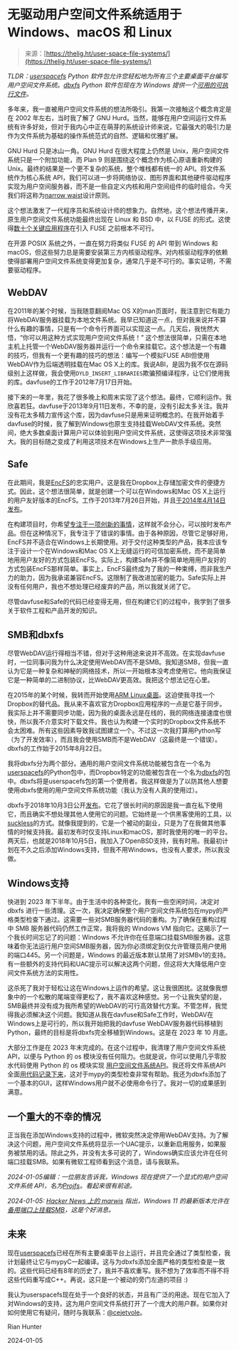 <!--yml

category: 未分类

date: 2024-05-27 14:30:53

-->

# 无驱动用户空间文件系统适用于 Windows、macOS 和 Linux

> 来源：[https://thelig.ht/user-space-file-systems/](https://thelig.ht/user-space-file-systems/)

*TLDR：[userspacefs](https://pypi.org/project/userspacefs/) Python 软件包允许您轻松地为所有三个主要桌面平台编写用户空间文件系统。[dbxfs](https://pypi.org/project/dbxfs/) Python 软件包现在为 Windows 提供一个[可用的可执行文件](https://www.dropbox.com/scl/fo/5bjakuwingc6vk9kcgcy0/h?rlkey=bgab24afqq8rgb78qo9hwsum8&dl=0)。*

多年来，我一直被用户空间文件系统的想法所吸引。我第一次接触这个概念肯定是在 2002 年左右，当时我了解了 GNU Hurd。当然，能够在用户空间运行文件系统有许多好处，但对于我内心中正在萌芽的系统设计师来说，它最强大的吸引力是作为文件系统为基础的操作系统范式的自然、逻辑和优雅扩展。

GNU Hurd 只是冰山一角。GNU Hurd 在很大程度上仍然是 Unix，用户空间文件系统只是一个附加功能，而 Plan 9 则是围绕这个概念作为核心原语重新构建的 Unix。最终的结果是一个更不复杂的系统，整个堆栈都有统一的 API。将文件系统作为核心系统 API，我们可以进一步将网络协议、图形界面和其他硬件驱动程序实现为用户空间服务器，而不是一些自定义内核和用户空间组件的临时组合。今天我们将这称为[narrow waist](http://www.oilshell.org/blog/2022/02/diagrams.html)设计原则。

这个想法激发了一代程序员和系统设计师的想象力。自然地，这个想法传播开来，原生用户空间文件系统功能最终出现在 Linux 和 BSD 中，以 FUSE 的形式。这使得[数十个关键应用程序](https://en.wikipedia.org/wiki/Filesystem_in_Userspace#Applications)在引入 FUSE 之前根本不可行。

在开源 POSIX 系统之外，一直在努力将类似 FUSE 的 API 带到 Windows 和 macOS，但这些努力总是需要安装第三方内核驱动程序。对内核驱动程序的依赖使得部署用户空间文件系统变得更加复杂，通常几乎是不可行的。事实证明，不需要驱动程序。

## WebDAV

在2011年的某个时候，当我随意翻阅Mac OS X的man页面时，我注意到它有能力将WebDAV服务器挂载为本地文件系统。我早已知道这一点，但对我来说并不算什么有趣的事情，只是有一个命令行界面可以实现这一点。几天后，我恍然大悟，“你可以用这种方式实现用户空间文件系统！” 这个想法很简单，只需在本地主机上托管一个WebDAV服务器并运行一个命令来挂载它。这个想法是一个有趣的技巧，但我有一个更有趣的技巧的想法：编写一个模拟FUSE ABI但使用WebDAV作为后端透明挂载在Mac OS X上的库。我说ABI，是因为我不仅在源码级别上这样做，我会使用`DYLD_INSERT_LIBRARIES`欺骗预编译程序，让它们使用我的库。davfuse的工作于2012年7月17日开始。

接下来的一年里，我花了很多晚上和周末实现了这个想法。最终，它顺利运作。我欣喜若狂。davfuse于2013年9月11日发布，不幸的是，没有引起太多关注。我并没有花太多精力宣传这个库，因为davfuse只是用来证明概念的。在我开始着手davfuse的时候，我了解到Windows也原生支持挂载WebDAV文件系统。突然间，绝大多数桌面计算用户可以体验到用户空间文件系统，这使得这项技术非常强大。我的目标随之变成了利用这项技术在Windows上生产一款杀手级应用。

## Safe

在此期间，我是[EncFS](https://vgough.github.io/encfs/)的忠实用户。这是我在Dropbox上存储加密文件的便捷方式。因此，这个想法很简单，就是创建一个可以在Windows和Mac OS X上运行的用户友好版本的EncFS。工作于2013年7月26日开始，并且[于2014年4月14日发布](https://news.ycombinator.com/item?id=7588369)。

在构建项目时，你希望[专注于一项创新的事情](https://boringtechnology.club/)，这样就不会分心，可以按时发布产品。但在这种情况下，我专注于了错误的事情。由于各种原因，尽管它足够好用，EncFS并不适合在Windows上长期使用。对于交付这种类型的产品，我本应该专注于设计一个在Windows和Mac OS X上无缝运行的可信加密系统，而不是简单地用用户友好的方式包装EncFS。实际上，构建Safe并不像简单地用用户友好的方式包装EncFS那样简单。事实上，EncFS最终成为了我的一种束缚，而非我生产力的助力，因为我承诺兼容EncFS。这限制了我改进加密的能力。Safe实际上并没有任何用户，我也不想处理已经废弃的产品，所以我就关闭了它。

尽管davfuse和Safe的代码已经变得无用，但在构建它们的过程中，我学到了很多关于软件工程和产品开发的知识。

## SMB和dbxfs

尽管WebDAV运行得相当不错，但对于这种用途来说并不高效。在实现davfuse时，一位同事问我为什么决定使用WebDAV而不是SMB。我知道SMB，但我一直认为它是一种复杂和神秘的网络技术，所以一开始根本没考虑使用它。他向我保证它是一种简单的二进制协议，比WebDAV更高效。我把这个想法记在心里。

在2015年的某个时候，我转而开始使用[ARM Linux桌面](https://en.wikipedia.org/wiki/Novena_(computing_platform))。这迫使我寻找一个Dropbox的替代品。我从来不喜欢官方Dropbox应用程序的一点是它基于同步。我实际上并不需要同步功能，因为我的桌面永远是在线的，我的网络连接速度也很快，所以我不介意实时下载文件。我也认为构建一个实时的Dropbox文件系统不会太困难。所有这些因素导致我试图建立一个。不过这一次我打算用Python写（为了开发效率），而且我会使用SMB而不是WebDAV（这最终是一个错误）。dbxfs的工作始于2015年8月22日。

我将dbxfs分为两个部分。通用的用户空间文件系统功能被包含在一个名为[userspacefs](https://pypi.org/project/userspacefs/)的Python包中，而Dropbox特定的功能被包含在一个名为[dbxfs](https://pypi.org/project/userspacefs/)的包中。dbxfs将是userspacefs包的第一个使用者。我这样做是为了以防其他人想要使用dbxfs使用的用户空间文件系统功能（我认为没有人真的使用过）。

dbxfs于2018年10月3日公开[发布](https://news.ycombinator.com/item?id=18133450)。它花了很长时间的原因是我一直在私下使用它，而且确实不想处理其他人使用它的问题。它始终是一个供黑客使用的工具，以[suckless](https://www.suckless.org/)的方式。就像我提到的，它是一个被动的副业，只是为了在我做其他事情的时候支持我。最初发布时仅支持Linux和macOS，那时我使用的唯一的平台。两天后，也就是2018年10月5日，我加入了OpenBSD支持，我有时用。我最初计划在不久之后添加Windows支持，但我不用Windows，也没有人要求，所以我没做。

## Windows支持

快进到 2023 年下半年。由于生活中的各种变化，我有一些空闲时间，决定对 dbxfs 进行一些清理。这一次，我决定确保整个用户空间文件系统包在mypy的严格类型检查下通过。这需要一些对SMB服务器代码的重构。为了确保在重构过程中 SMB 服务器代码仍然工作正常，我将我的 Windows VM 指向它。这揭示了一个我长时间忘记了的问题：Windows 不允许你在任意端口挂载SMB服务器。这意味着你无法运行用户空间SMB服务器，因为你必须绑定到仅允许管理员用户使用的端口445。另一个问题是，Windows 的最近版本默认禁用了对SMBv1的支持。有一些额外的支持代码和UAC提示可以解决这两个问题，但这将大大降低用户空间文件系统方法的实用性。

这杀死了我对于轻松让这在Windows上运作的希望。这让我很困扰。这就像我想象中的一个松散的尾端变得更松了，我不喜欢这种感觉。另一个让我失望的是，SMB最终并没有成为我所希望的WebDAV的可行高效替代方案。不管怎样，我觉得我必须解决这个问题。我知道从我在davfuse和Safe工作时，WebDAV在Windows上是可行的，所以我开始把我的davfuse WebDAV服务器代码移植到Python，最终的目标是将dbxfs完全移植到Windows。这是在 2023 年 10 月底。

大部分工作是在 2023 年末完成的。在这个过程中，我清理了用户空间文件系统 API，以便与 Python 的 os 模块没有任何阻力。也就是说，你可以使用几乎零胶水代码使用 Python 的 os 模块实现 [用户空间文件系统API](https://thelig.ht/code/userspacefs/file/userspacefs/stdlibfs.py.html)。我还将文件系统API全面[用代码记录下来](https://thelig.ht/code/userspacefs/file/userspacefs/abc.py.html)，这对于mypy的类型检查非常有帮助。我还为dbxfs添加了一个基本的GUI，这样Windows用户就不必使用命令行了。我对一切的成果感到满意。

## 一个重大的不幸的情况

正当我在添加Windows支持的过程中，微软突然决定停用WebDAV支持。为了解决这个问题，用户空间文件系统将显示一个UAC提示，以重新启用服务，如果服务被禁用的话。除此之外，并没有太多可说的了，Windows确实应该允许在任何端口挂载SMB。如果有微软工程师看到这个消息，请与我联系。

*2024-01-05编辑：一位朋友告诉我，Windows 现在提供了一个显式的用户空间文件系统 API，名为[Projfs](https://learn.microsoft.com/en-us/windows/win32/projfs/projected-file-system)。看起来很有前途。*

*2024-01-05: [Hacker News 上的 marwis](https://news.ycombinator.com/item?id=38887069) 指出，Windows 11 的最新版本允许在[备用端口上挂载SMB](https://techcommunity.microsoft.com/t5/storage-at-microsoft/smb-alternative-ports-now-supported-in-windows-insiders/ba-p/3974509)，这是个好消息。*

## 未来

现在[userspacefs](https://pypi.org/project/userspacefs/)已经在所有主要桌面平台上运行，并且完全通过了类型检查，我计划最终让它与mypyC一起编译。这与为dbxfs添加全面严格的类型检查是一致的。这些代码已经有8年的历史了，我并不喜欢重写。我不想为了效率而不得不将这些代码重写成C++。再说，这只是一个被动的旁门左道的项目 :)

我认为userspacefs现在处于一个良好的状态，并且有广泛的用途。现在它加入了对Windows的支持，这为用户空间文件系统打开了一个庞大的用户群。如果你对如何使用它有疑问，随时与我联系：[@cejetvole](https://twitter.com/cejetvole)。

Rian Hunter

2024-01-05
